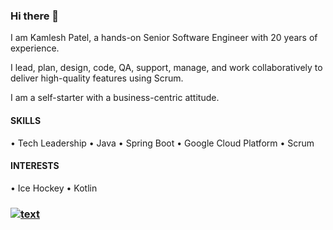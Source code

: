 ### Hi there 👋

I am Kamlesh Patel, a hands-on Senior Software Engineer with 20 years of experience.

I lead, plan, design, code, QA, support, manage, and work collaboratively to deliver high-quality features using Scrum.

I am a self-starter with a business-centric attitude.

#### SKILLS 
• Tech Leadership • Java • Spring Boot • Google Cloud Platform • Scrum

#### INTERESTS

• Ice Hockey • Kotlin

###
### [![text](https://img.shields.io/badge/LinkedIn-0077B5?style=for-the-badge&logo=linkedin&logoColor=white)](https://www.linkedin.com/in/kamlesh18)


<!--
**kamlesh1808/kamlesh1808** is a ✨ _special_ ✨ repository because its `README.md` (this file) appears on your GitHub profile.

Here are some ideas to get you started:

- 🔭 I’m currently working on ...
- 🌱 I’m currently learning ...
- 👯 I’m looking to collaborate on ...
- 🤔 I’m looking for help with ...
- 💬 Ask me about ...
- 📫 How to reach me: ...
- 😄 Pronouns: ...
- ⚡ Fun fact: ...
-->
